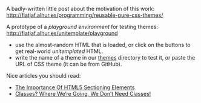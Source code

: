 A badly-written little post about the motivation of this work: http://fiatjaf.alhur.es/programming/reusable-pure-css-themes/

A prototype of a _playground environment_ for testing themes: http://fiatjaf.alhur.es/unitemplate/playground

  * use the almost-random HTML that is loaded, or click on the buttons to get real-world _unitemplated_ HTML.
  * write the name of a theme in our [themes](https://github.com/fiatjaf/unitemplate/tree/gh-pages/themes) directory to test it, or paste the URL of CSS theme (it can be from GitHub).

Nice articles you should read:

  * [The Importance Of HTML5 Sectioning Elements](http://www.smashingmagazine.com/2013/01/18/the-importance-of-sections/)
  * [Classes? Where We’re Going, We Don’t Need Classes!](http://www.smashingmagazine.com/2012/06/19/classes-where-were-going-we-dont-need-classes/)
